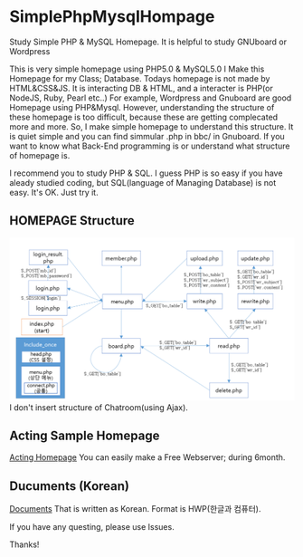 # SimplePhpMysqlHompage
Study Simple PHP &amp; MySQL Homepage. It is helpful to study GNUboard or Wordpress

This is very simple homepage using PHP5.0  & MySQL5.0 
I Make this Homepage for my Class; Database.
Todays homepage is not made by HTML&CSS&JS. It is interacting DB & HTML, and a interacter is PHP(or NodeJS, Ruby, Pearl etc..)
For example, Wordpress and Gnuboard are good Homepage using PHP&Mysql. However, understanding the structure of these homepage is too difficult, because these are getting complecated more and more. 
So, I make simple homepage to understand this structure. It is quiet simple and you can find simmular .php in bbc/ in Gnuboard.
If you want to know what Back-End programming is or understand what structure of homepage is.

I recommend you to study PHP & SQL. I guess PHP is so easy if you have aleady studied coding, but SQL(language of Managing Database) is not easy.
It's OK. Just try it. 

## HOMEPAGE Structure
![Homepage structure](./hpstructure.png)
I don't insert structure of Chatroom(using Ajax). 

## Acting Sample Homepage
[Acting Homepage](http://soori.ivyro.net/test/)
You can easily make a Free Webserver; during 6month.

## Ducuments (Korean)
[Documents](http://haipin.ivyro.net/bbs/board.php?bo_table=database)
That is written as Korean. Format is HWP(한글과 컴퓨터). 


If you have any questing, please use Issues.

Thanks!
